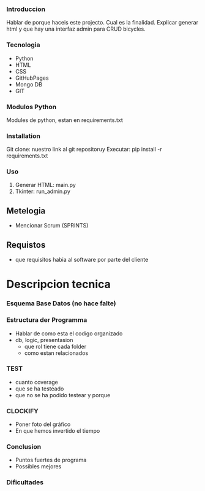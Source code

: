 ### Introduccion
Hablar de porque haceis este projecto. Cual es la finalidad.
Explicar generar html y que hay una interfaz admin para CRUD bicycles.

### Tecnologia
- Python
- HTML
- CSS
- GitHubPages
- Mongo DB
- GIT

### Modulos Python
Modules de python, estan en requirements.txt


### Installation
Git clone: nuestro link al git repositoruy
Executar: pip install -r requirements.txt


### Uso
1. Generar HTML: main.py
2. Tkinter: run_admin.py


## Metelogia
- Mencionar Scrum (SPRINTS)


## Requistos
- que requisitos habia al software por parte del cliente

# Descripcion tecnica

### Esquema Base Datos (no hace falte)

### Estructura der Programma
- Hablar de como esta el codigo organizado
- db, logic, presentasion
    - que rol tiene cada folder
    - como estan relacionados

### TEST 
- cuanto coverage
- que se ha testeado
- que no se ha podido testear y porque


### CLOCKIFY
- Poner foto del gráfico
- En que hemos invertido el tiempo

### Conclusion
- Puntos fuertes de programa
- Possibles mejores

### Dificultades
